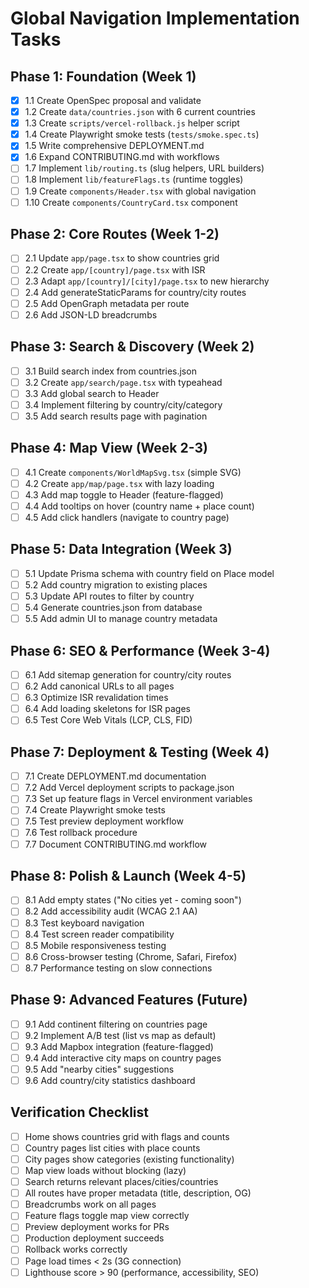 # Global Navigation Implementation Tasks

## Phase 1: Foundation (Week 1)
- [x] 1.1 Create OpenSpec proposal and validate
- [x] 1.2 Create `data/countries.json` with 6 current countries
- [x] 1.3 Create `scripts/vercel-rollback.js` helper script
- [x] 1.4 Create Playwright smoke tests (`tests/smoke.spec.ts`)
- [x] 1.5 Write comprehensive DEPLOYMENT.md
- [x] 1.6 Expand CONTRIBUTING.md with workflows
- [ ] 1.7 Implement `lib/routing.ts` (slug helpers, URL builders)
- [ ] 1.8 Implement `lib/featureFlags.ts` (runtime toggles)
- [ ] 1.9 Create `components/Header.tsx` with global navigation
- [ ] 1.10 Create `components/CountryCard.tsx` component

## Phase 2: Core Routes (Week 1-2)
- [ ] 2.1 Update `app/page.tsx` to show countries grid
- [ ] 2.2 Create `app/[country]/page.tsx` with ISR
- [ ] 2.3 Adapt `app/[country]/[city]/page.tsx` to new hierarchy
- [ ] 2.4 Add generateStaticParams for country/city routes
- [ ] 2.5 Add OpenGraph metadata per route
- [ ] 2.6 Add JSON-LD breadcrumbs

## Phase 3: Search & Discovery (Week 2)
- [ ] 3.1 Build search index from countries.json
- [ ] 3.2 Create `app/search/page.tsx` with typeahead
- [ ] 3.3 Add global search to Header
- [ ] 3.4 Implement filtering by country/city/category
- [ ] 3.5 Add search results page with pagination

## Phase 4: Map View (Week 2-3)
- [ ] 4.1 Create `components/WorldMapSvg.tsx` (simple SVG)
- [ ] 4.2 Create `app/map/page.tsx` with lazy loading
- [ ] 4.3 Add map toggle to Header (feature-flagged)
- [ ] 4.4 Add tooltips on hover (country name + place count)
- [ ] 4.5 Add click handlers (navigate to country page)

## Phase 5: Data Integration (Week 3)
- [ ] 5.1 Update Prisma schema with country field on Place model
- [ ] 5.2 Add country migration to existing places
- [ ] 5.3 Update API routes to filter by country
- [ ] 5.4 Generate countries.json from database
- [ ] 5.5 Add admin UI to manage country metadata

## Phase 6: SEO & Performance (Week 3-4)
- [ ] 6.1 Add sitemap generation for country/city routes
- [ ] 6.2 Add canonical URLs to all pages
- [ ] 6.3 Optimize ISR revalidation times
- [ ] 6.4 Add loading skeletons for ISR pages
- [ ] 6.5 Test Core Web Vitals (LCP, CLS, FID)

## Phase 7: Deployment & Testing (Week 4)
- [ ] 7.1 Create DEPLOYMENT.md documentation
- [ ] 7.2 Add Vercel deployment scripts to package.json
- [ ] 7.3 Set up feature flags in Vercel environment variables
- [ ] 7.4 Create Playwright smoke tests
- [ ] 7.5 Test preview deployment workflow
- [ ] 7.6 Test rollback procedure
- [ ] 7.7 Document CONTRIBUTING.md workflow

## Phase 8: Polish & Launch (Week 4-5)
- [ ] 8.1 Add empty states ("No cities yet - coming soon")
- [ ] 8.2 Add accessibility audit (WCAG 2.1 AA)
- [ ] 8.3 Test keyboard navigation
- [ ] 8.4 Test screen reader compatibility
- [ ] 8.5 Mobile responsiveness testing
- [ ] 8.6 Cross-browser testing (Chrome, Safari, Firefox)
- [ ] 8.7 Performance testing on slow connections

## Phase 9: Advanced Features (Future)
- [ ] 9.1 Add continent filtering on countries page
- [ ] 9.2 Implement A/B test (list vs map as default)
- [ ] 9.3 Add Mapbox integration (feature-flagged)
- [ ] 9.4 Add interactive city maps on country pages
- [ ] 9.5 Add "nearby cities" suggestions
- [ ] 9.6 Add country/city statistics dashboard

## Verification Checklist
- [ ] Home shows countries grid with flags and counts
- [ ] Country pages list cities with place counts
- [ ] City pages show categories (existing functionality)
- [ ] Map view loads without blocking (lazy)
- [ ] Search returns relevant places/cities/countries
- [ ] All routes have proper metadata (title, description, OG)
- [ ] Breadcrumbs work on all pages
- [ ] Feature flags toggle map view correctly
- [ ] Preview deployment works for PRs
- [ ] Production deployment succeeds
- [ ] Rollback works correctly
- [ ] Page load times < 2s (3G connection)
- [ ] Lighthouse score > 90 (performance, accessibility, SEO)

